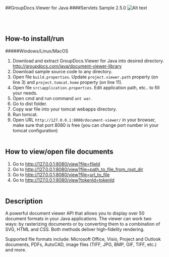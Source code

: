 ##GroupDocs.Viewer for Java
####Servlets Sample 2.5.0
![Alt text](https://media.licdn.com/media/p/7/005/059/258/39b2da3.png "Optional title")

<br/><br/>

How-to install/run
------

#####Windows/Linux/MacOS
1. Download and extract GroupDocs.Viewer for Java into desired directory. http://groupdocs.com/java/document-viewer-library
2. Download sample source code to any directory.
3. Open file `build.properties`. Update `project.viewer.path` property (on line 3) and `project.tomcat.home` property (on line 11).
4. Open file `src\application.properties`. Edit application path, etc.. to fill your needs.
5. Open cmd and run command `ant war`.
6. Go to dist folder.
7. Copy war file into your tomcat webapps directory.
8. Run tomcat.
9. Open URL `http://127.0.0.1:8080/document-viewer/` in your browser, make sure that port 8080 is free (you can change port number in your tomcat configuration)
<br/><br/>


How to view/open file documents
---------------
1. Go to http://127.0.0.1:8080/view?file=fileId
2. Go to http://127.0.0.1:8080/view?file=path_to_file_from_root_dir
3. Go to http://127.0.0.1:8080/view?file=url_to_file
4. Go to http://127.0.0.1:8080/view?tokenId=tokenId
<br/><br/>


Description
---------------
A powerful document viewer API that allows you to display over 50 document formats in your Java applications. The viewer can work two ways: by rasterizing documents or by converting them to a combination of SVG, HTML and CSS. Both methods deliver high-fidelity rendering.

Supported file formats include: Microsoft Office, Visio, Project and Outlook documents, PDFs, AutoCAD, image files (TIFF, JPG, BMP, GIF, TIFF, etc.) and more.

